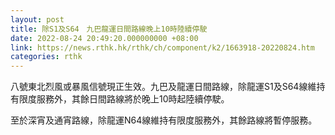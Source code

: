 ```yaml
---
layout: post
title: 除S1及S64　九巴龍運日間路線晚上10時陸續停駛
date: 2022-08-24 20:49:20.000000000 +08:00
link: https://news.rthk.hk/rthk/ch/component/k2/1663918-20220824.htm
categories: rthk
---
```


八號東北烈風或暴風信號現正生效。九巴及龍運日間路線，除龍運S1及S64線維持有限度服務外，其餘日間路線將於晚上10時起陸續停駛。

至於深宵及通宵路線，除龍運N64線維持有限度服務外，其餘路線將暫停服務。
